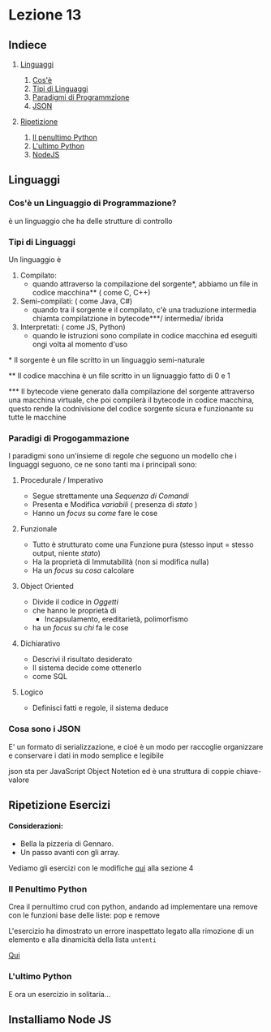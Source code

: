 # Lezione 13

## Indiece

1. [Linguaggi](#linguaggi)

   1. [Cos'è](#cosè-un-linguaggio-di-programmazione)
   2. [Tipi di Linguaggi](#tipi-di-linguaggi)
   3. [Paradigmi di Programmzione](#paradigi-di-progogammazione)
   4. [JSON](#cosa-sono-i-json)

2. [Ripetizione](#ripetizione-esercizi)
   1. [Il penultimo Python](#il-penultimo-python)
   2. [L'ultimo Python](#lultimo-python)
   3. [NodeJS](#installiamo-node-js)

## Linguaggi

### Cos'è un Linguaggio di Programmazione?

è un linguaggio che ha delle strutture di controllo

### Tipi di Linguaggi

Un linguaggio è

1. Compilato:
   - quando attraverso la compilazione del sorgente\*, abbiamo un file in codice macchina\*\* ( come C, C++)
2. Semi-compilati: ( come Java, C#)
   - quando tra il sorgente e il compilato, c'è una traduzione intermedia chiamta compilatzione in bytecode\*\*\*/ intermedia/ ibrida
3. Interpretati: ( come JS, Python)
   - quando le istruzioni sono compilate in codice macchina ed eseguiti ongi volta al momento d'uso

\* Il sorgente è un file scritto in un linguaggio semi-naturale

\*\* Il codice macchina è un file scritto in un lignuaggio fatto di 0 e 1

\*\*\* Il bytecode viene generato dalla compilazione del sorgente attraverso una macchina virtuale, che poi compilerà il bytecode in codice macchina, questo rende la codnivisione del codice sorgente sicura e funzionante su tutte le macchine

### Paradigi di Progogammazione

I paradigmi sono un'insieme di regole che seguono un modello che i linguaggi seguono, ce ne sono tanti ma i principali sono:

1. Procedurale / Imperativo

   - Segue strettamente una _Sequenza di Comandi_
   - Presenta e Modifica _variabili_ ( presenza di _stato_ )
   - Hanno un _focus_ su _come_ fare le cose

2. Funzionale

   - Tutto è strutturato come una Funzione pura (stesso input = stesso output, niente _stato_)
   - Ha la proprietà di Immutabilità (non si modifica nulla)
   - Ha un _focus_ su _cosa_ calcolare

3. Object Oriented

   - Divide il codice in _Oggetti_
   - che hanno le proprietà di
     - Incapsulamento, ereditarietà, polimorfismo
   - ha un _focus_ su _chi_ fa le cose

4. Dichiarativo

   - Descrivi il risultato desiderato
   - Il sistema decide come ottenerlo
   - come SQL

5. Logico
   - Definisci fatti e regole, il sistema deduce

### Cosa sono i JSON

E' un formato di serializzazione, e cioé è un modo per raccoglie organizzare e conservare i dati in modo semplice e legibile

json sta per JavaScript Object Notetion ed è una struttura di coppie chiave-valore

## Ripetizione Esercizi

#### Considerazioni:

- Bella la pizzeria di Gennaro.
- Un passo avanti con gli array.

Vediamo gli esercizi con le modifiche [qui](../lezione12-22_05_2025/weekend_esercizi.py) alla sezione 4

### Il Penultimo Python

Crea il pernultimo crud con python, andando ad implementare una remove con le funzioni base delle liste: pop e remove

L'esercizio ha dimostrato un errore inaspettato legato alla rimozione di un elemento e alla dinamicità della lista `untenti`

[Qui](ripasso_crud.py)

### L'ultimo Python

E ora un esercizio in solitaria...

## Installiamo Node JS
